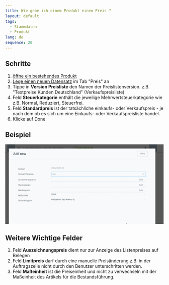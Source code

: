 ```yaml
---
title: Wie gebe ich einem Produkt einen Preis ?
layout: default
tags:
  - Stammdaten
  - Produkt
lang: de
sequence: 20
---
```


## Schritte

1. [öffne ein bestehendes Produkt](NeuesProdukt)
1. [Lege einen neuen Datensatz](Neuer_Datensatz_Tab_Webui) im Tab "Preis" an
1. Tippe in **Version Preisliste** den Namen der Preislistenversion. z.B. "Testpreise Kunden Deutschland" (Verkaufspreisliste)
1. Feld **Steuerkategorie** enthält die jeweilige Mehrwertsteuerkategorie wie z.B. Normal, Reduziert, Steuerfrei.
1. Feld **Standardpreis** ist der tatsächliche einkaufs- oder Verkaufspreis - je nach dem ob es sich um eine Einkaufs- oder Verkaufspreisliste handel.
1. Klicke auf Done

## Beispiel
![](assets/neuerproduktpreis.gif)


## Weitere Wichtige Felder
1. Feld **Auszeichnungspreis** dient nur zur Anzeige des Listenpreises auf Belegen
1. Feld **Limitpreis** darf durch eine manuelle Preisänderung z.B. in der Auftragszeile nicht durch den Benutzer unterschritten werden.
1. Feld **Maßeinheit** ist die Preiseinheit und nicht zu verwechseln mit der Maßeinheit des Artikels für die Bestandsführung. 
